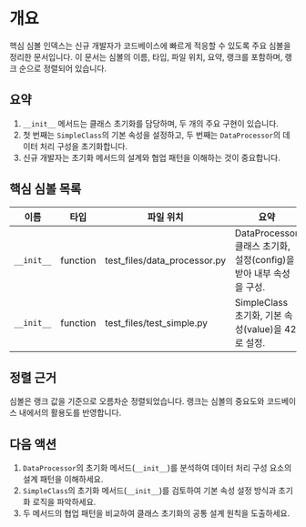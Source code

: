 # 개요
핵심 심볼 인덱스는 신규 개발자가 코드베이스에 빠르게 적응할 수 있도록 주요 심볼을 정리한 문서입니다. 이 문서는 심볼의 이름, 타입, 파일 위치, 요약, 랭크를 포함하며, 랭크 순으로 정렬되어 있습니다.

## 요약
1. `__init__` 메서드는 클래스 초기화를 담당하며, 두 개의 주요 구현이 있습니다.
2. 첫 번째는 `SimpleClass`의 기본 속성을 설정하고, 두 번째는 `DataProcessor`의 데이터 처리 구성을 초기화합니다.
3. 신규 개발자는 초기화 메서드의 설계와 협업 패턴을 이해하는 것이 중요합니다.

## 핵심 심볼 목록

| 이름       | 타입      | 파일 위치                     | 요약                                                                 | 랭크   |
|------------|-----------|-------------------------------|----------------------------------------------------------------------|--------|
| `__init__` | function  | test_files/data_processor.py | DataProcessor 클래스 초기화, 설정(config)을 받아 내부 속성을 구성. | -6.01  |
| `__init__` | function  | test_files/test_simple.py    | SimpleClass 초기화, 기본 속성(value)을 42로 설정.                   | -12.76 |

## 정렬 근거
심볼은 랭크 값을 기준으로 오름차순 정렬되었습니다. 랭크는 심볼의 중요도와 코드베이스 내에서의 활용도를 반영합니다.

## 다음 액션
1. `DataProcessor`의 초기화 메서드(`__init__`)를 분석하여 데이터 처리 구성 요소의 설계 패턴을 이해하세요.
2. `SimpleClass`의 초기화 메서드(`__init__`)를 검토하여 기본 속성 설정 방식과 초기화 로직을 파악하세요.
3. 두 메서드의 협업 패턴을 비교하여 클래스 초기화의 공통 설계 원칙을 도출하세요.